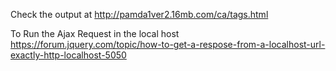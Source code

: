Check the output at http://pamda1ver2.16mb.com/ca/tags.html

To Run the Ajax Request in the local host https://forum.jquery.com/topic/how-to-get-a-respose-from-a-localhost-url-exactly-http-localhost-5050

